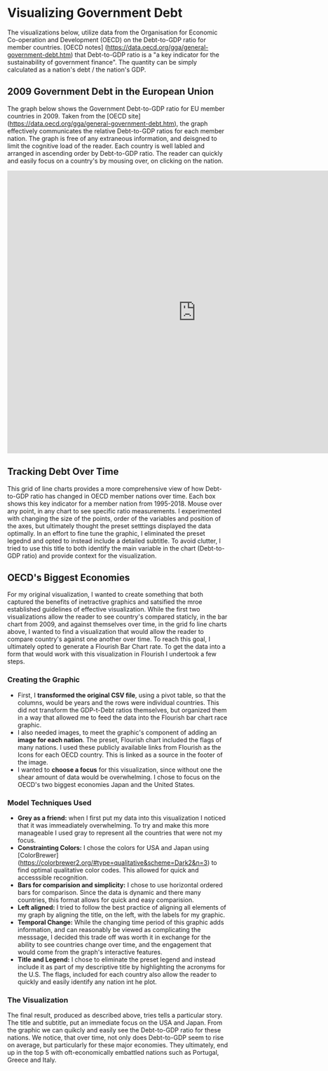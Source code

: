 
# Visualizing Government Debt

The visualizations below, utilize data from the Organisation for Economic Co-operation and Development (OECD) on the Debt-to-GDP ratio for member countries.  [OECD notes] (https://data.oecd.org/gga/general-government-debt.htm) that Debt-to-GDP ratio is a "a key indicator for the sustainability of government finance". The quantity can be simply calculated as a nation's debt / the nation's GDP.  

## 2009 Government Debt in the European Union 

The graph below shows the Government Debt-to-GDP ratio for EU member countries in 2009. Taken from the [OECD site] (https://data.oecd.org/gga/general-government-debt.htm), the graph effectively communicates the relative Debt-to-GDP ratios for each member nation. The graph is free of any extraneous information, and deisgned to limit the cognitive load of the reader. Each country is well labled and arranged in ascending order by Debt-to-GDP ratio. The reader can quickly and easily focus on a country's by mousing over, on clicking on the nation.  

<iframe src="https://data.oecd.org/chart/6gGc" width="860" height="645" style="border: 0" mozallowfullscreen="true" webkitallowfullscreen="true" allowfullscreen="true"><a href="https://data.oecd.org/chart/6gGc" target="_blank">OECD Chart: General government debt, Total, % of GDP, Annual, 2009</a></iframe>

## Tracking Debt Over Time

This grid of line charts provides a more comprehensive view of how Debt-to-GDP ratio has changed in OECD member nations over time. Each box shows this key indicator for a member nation from 1995-2018. Mouse over any point, in any chart to see specific ratio measurements. I experimented with changing the size of the points, order of the variables and position of the axes, but ultimately thought the preset setttings displayed the data optimally. In an effort to fine tune the graphic, I eliminated the preset legednd and opted to instead include a detailed subtitle. To avoid clutter, I tried to use this title to both identify the main variable in the chart (Debt-to-GDP ratio) and provide context for the visualization.  

<div class="flourish-embed flourish-chart" data-src="visualisation/5272840"><script src="https://public.flourish.studio/resources/embed.js"></script></div>

## OECD's Biggest Economies 

For my original visualization, I wanted to create something that both captured the benefits of inetractive graphics and satsified the mroe established guidelines of effective visualization. While the first two visualizations allow the reader to see country's compared staticly, in the bar chart from 2009, and against themselves over time, in the grid fo line charts above, I wanted to find a visualization that would allow the reader to compare country's against one another over time. To reach this goal, I ultimately opted to generate a Flourish Bar Chart rate. To get the data into a form that would work with this visualization in Flourish I undertook a few steps. 

### Creating the Graphic 
- First, I **transformed the original CSV file**, using a pivot table, so that the columns, would be years and the rows were individual countries. This did not transform the GDP-t-Debt ratios themselves, but organized them in a way that allowed me to feed the data into the Flourish bar chart race graphic. 
- I also needed images, to meet the graphic's component of adding an **image for each nation**. The preset, Flourish chart included the flags of many nations. I used these publicly available links from Flourish as the Icons for each OECD country. This is linked as a source in the footer of the image. 
- I wanted to **choose a focus** for this visualization, since without one the shear amount of data would be overwhelming. I chose to focus on the OECD's two biggest economies Japan and the United States.  

### Model Techniques Used
- **Grey as a friend:** when I first put my data into this visualization I noticed that it was immeadiately overwhelming. To try and make this more manageable I used gray to represent all the countries that were not my focus. 
- **Constrainting Colors:** I chose the colors for USA and Japan using [ColorBrewer] (https://colorbrewer2.org/#type=qualitative&scheme=Dark2&n=3) to find optimal qualitative color codes. This allowed for quick and accesssible recognition. 
- **Bars for comparision and simplicity:** I chose to use horizontal ordered bars for comparison. Since the data is dynamic and there many countries, this format allows for quick and easy comparision. 
- **Left aligned:** I tried to follow the best practice of aligning all elements of my graph by aligning the title, on the left, with the labels for my graphic. 
- **Temporal Change:** While the changing time period of this graphic adds information, and can reasonably be viewed as complicating the messsage, I decided this trade off was worth it in exchange for the ability to see countries change over time, and the engagement that would come from the graph's interactive features. 
- **Title and Legend:** I chose to eliminate the preset legend and instead include it as part of my descriptive title by highlighting the acronyms for the U.S. The flags, included for each country also allow the reader to quickly and easily identify any nation int he plot. 

### The Visualization 

The final result, produced as described above, tries tells a particular story. The title and subtitle, put an immediate focus on the USA and Japan. From the graphic we can quikcly and easily see the Debt-to-GDP ratio for these nations. We notice, that over time, not only does Debt-to-GDP seem to rise on average, but particularly for these major economies. They ultimately, end up in the top 5 with oft-economically embattled nations such as Portugal, Greece and Italy.  

<div class="flourish-embed flourish-bar-chart-race" data-src="visualisation/5278262"><script src="https://public.flourish.studio/resources/embed.js"></script></div>
